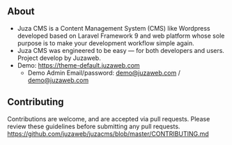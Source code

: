 ## About

- Juza CMS is a Content Management System (CMS) like Wordpress developed based on Laravel Framework 9 and web platform whose sole purpose is to make your development workflow simple again.
- Juza CMS was engineered to be easy — for both developers and users. Project develop by Juzaweb.
- Demo: https://theme-default.juzaweb.com
    - Demo Admin Email/password: demo@juzaweb.com / demo@juzaweb.com
    
## Contributing
Contributions are welcome, and are accepted via pull requests. Please review these guidelines before submitting any pull requests. https://github.com/juzaweb/juzacms/blob/master/CONTRIBUTING.md    
